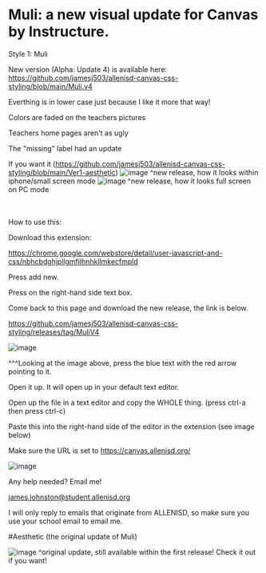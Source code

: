 # Muli: a new visual update for Canvas by Instructure.

Style 1: Muli

New version (Alpha: Update 4) is available here: https://github.com/jamesj503/allenisd-canvas-css-styling/blob/main/Muli.v4

Everthing is in lower case just because I like it more that way!

Colors are faded on the teachers pictures

Teachers home pages aren't as ugly

The "missing" label had an update

If you want it (https://github.com/jamesj503/allenisd-canvas-css-styling/blob/main/Ver1-aesthetic)
![image](https://user-images.githubusercontent.com/70408059/115263121-c4442300-a0fa-11eb-88d4-99a460664d9d.png)
^new release, how it looks within iphone/small screen mode
![image](https://user-images.githubusercontent.com/70408059/115263235-dfaf2e00-a0fa-11eb-99d4-f3117879b778.png)
^new release, how it looks full screen on PC mode



<br>
<br/>
How to use this:

Download this extension:

https://chrome.google.com/webstore/detail/user-javascript-and-css/nbhcbdghjpllgmfilhnhkllmkecfmpld

Press add new.

Press on the right-hand side text box. 

Come back to this page and download the new release, the link is below.

https://github.com/jamesj503/allenisd-canvas-css-styling/releases/tag/MuliV4

![image](https://user-images.githubusercontent.com/70408059/115270372-dbd2da00-a101-11eb-9026-111b51d03f3f.png)

^^^Looking at the image above, press the blue text with the red arrow pointing to it.

Open it up. It will open up in your default text editor.

Open up the file in a text editor and copy the WHOLE thing. (press ctrl-a then press ctrl-c)

Paste this into the right-hand side of the editor in the extension (see image below)

Make sure the URL is set to https://canvas.allenisd.org/

![image](https://user-images.githubusercontent.com/70408059/115090680-1e669d80-9edb-11eb-9db2-59bb694c1597.png)

Any help needed? Email me!

james.johnston@student.allenisd.org

I will only reply to emails that originate from ALLENISD, so make sure you use your school email to email me.

#Aesthetic (the original update of Muli)

![image](https://user-images.githubusercontent.com/70408059/115091224-95506600-9edc-11eb-9679-167efcd2e852.png)
^original update, still available within the first release! Check it out if you want!
